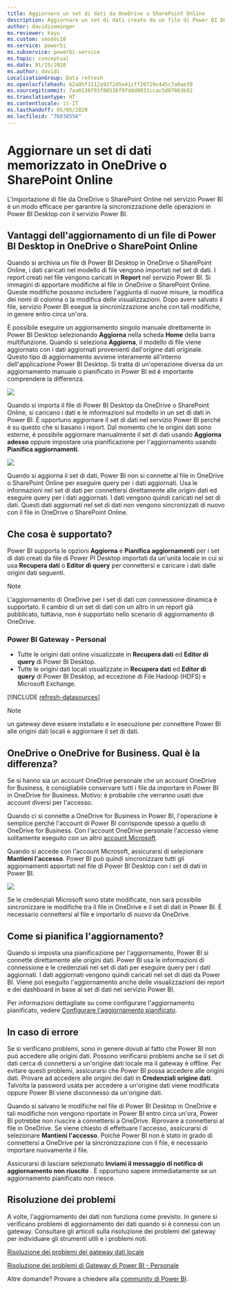 ```yaml
---
title: Aggiornare un set di dati da OneDrive o SharePoint Online
description: Aggiornare un set di dati creato da un file di Power BI Desktop in OneDrive o SharePoint Online
author: davidiseminger
ms.reviewer: kayu
ms.custom: seodec18
ms.service: powerbi
ms.subservice: powerbi-service
ms.topic: conceptual
ms.date: 01/15/2020
ms.author: davidi
LocalizationGroup: Data refresh
ms.openlocfilehash: b2a05f3112a9272d5e41cff20729c445c7a0ae39
ms.sourcegitcommit: 7aa0136f93f88516f97ddd8031ccac5d07863b92
ms.translationtype: HT
ms.contentlocale: it-IT
ms.lasthandoff: 05/05/2020
ms.locfileid: "76038556"
---
```

# <a name="refresh-a-dataset-stored-on-onedrive-or-sharepoint-online"></a>Aggiornare un set di dati memorizzato in OneDrive o SharePoint Online
L'importazione di file da OneDrive o SharePoint Online nel servizio Power BI è un modo efficace per garantire la sincronizzazione delle operazioni in Power BI Desktop con il servizio Power BI.

## <a name="advantages-of-storing-a-power-bi-desktop-file-on-onedrive-or-sharepoint-online"></a>Vantaggi dell'aggiornamento di un file di Power BI Desktop in OneDrive o SharePoint Online
Quando si archivia un file di Power BI Desktop in OneDrive o SharePoint Online, i dati caricati nel modello di file vengono importati nel set di dati. I report creati nel file vengono caricati in **Report** nel servizio Power BI. Si immagini di apportare modifiche al file in OneDrive o SharePoint Online. Queste modifiche possono includere l'aggiunta di nuove misure, la modifica dei nomi di colonna o la modifica delle visualizzazioni. Dopo avere salvato il file, servizio Power BI esegue la sincronizzazione anche con tali modifiche, in genere entro circa un'ora.

È possibile eseguire un aggiornamento singolo manuale direttamente in Power BI Desktop selezionando **Aggiorna** nella scheda **Home** della barra multifunzione. Quando si seleziona **Aggiorna**, il modello di file viene aggiornato con i dati aggiornati provenienti dall'origine dati originale. Questo tipo di aggiornamento avviene interamente all'interno dell'applicazione Power BI Desktop. Si tratta di un'operazione diversa da un aggiornamento manuale o pianificato in Power BI ed è importante comprendere la differenza.

![](media/refresh-desktop-file-onedrive/pbix-refresh.png)

Quando si importa il file di Power BI Desktop da OneDrive o SharePoint Online, si caricano i dati e le informazioni sul modello in un set di dati in Power BI. È opportuno aggiornare il set di dati nel servizio Power BI perché è su questo che si basano i report. Dal momento che le origini dati sono esterne, è possibile aggiornare manualmente il set di dati usando **Aggiorna adesso** oppure impostare una pianificazione per l'aggiornamento usando **Pianifica aggiornamenti**. 

![](media/refresh-desktop-file-onedrive/powerbi-service-refresh.png)

Quando si aggiorna il set di dati, Power BI non si connette al file in OneDrive o SharePoint Online per eseguire query per i dati aggiornati. Usa le informazioni nel set di dati per connettersi direttamente alle origini dati ed eseguire query per i dati aggiornati. I dati vengono quindi caricati nel set di dati. Questi dati aggiornati nel set di dati non vengono sincronizzati di nuovo con il file in OneDrive o SharePoint Online.

## <a name="whats-supported"></a>Che cosa è supportato?
Power BI supporta le opzioni **Aggiorna** e **Pianifica aggiornamenti** per i set di dati creati da file di Power PI Desktop importati da un'unità locale in cui si usa **Recupera dati** o **Editor di query** per connettersi e caricare i dati dalle origini dati seguenti.

> [!NOTE]
> L'aggiornamento di OneDrive per i set di dati con connessione dinamica è supportato. Il cambio di un set di dati con un altro in un report già pubblicato, tuttavia, non è supportato nello scenario di aggiornamento di OneDrive.

### <a name="power-bi-gateway---personal"></a>Power BI Gateway - Personal
* Tutte le origini dati online visualizzate in **Recupera dati** ed **Editor di query** di Power BI Desktop.
* Tutte le origini dati locali visualizzate in **Recupera dati** ed **Editor di query** di Power BI Desktop, ad eccezione di File Hadoop (HDFS) e Microsoft Exchange.

<!-- Refresh Data sources-->
[!INCLUDE [refresh-datasources](./includes/refresh-datasources.md)]

> [!NOTE]
> un gateway deve essere installato e in esecuzione per connettere Power BI alle origini dati locali e aggiornare il set di dati.
> 
> 

## <a name="onedrive-or-onedrive-for-business-whats-the-difference"></a>OneDrive o OneDrive for Business. Qual è la differenza?
Se si hanno sia un account OneDrive personale che un account OneDrive for Business, è consigliabile conservare tutti i file da importare in Power BI in OneDrive for Business. Motivo: è probabile che verranno usati due account diversi per l'accesso.

Quando ci si connette a OneDrive for Business in Power BI, l'operazione è semplice perché l'account di Power BI corrisponde spesso a quello di OneDrive for Business. Con l'account OneDrive personale l'accesso viene solitamente eseguito con un altro [account Microsoft](https://account.microsoft.com).

Quando si accede con l'account Microsoft, assicurarsi di selezionare **Mantieni l'accesso**. Power BI può quindi sincronizzare tutti gli aggiornamenti apportati nel file di Power BI Desktop con i set di dati in Power BI.

![](media/refresh-desktop-file-onedrive/refresh_signin_keepmesignedin.png)

Se le credenziali Microsoft sono state modificate, non sarà possibile sincronizzare le modifiche tra il file in OneDrive e il set di dati in Power BI. È necessario connettersi al file e importarlo di nuovo da OneDrive.

## <a name="how-do-i-schedule-refresh"></a>Come si pianifica l'aggiornamento?
Quando si imposta una pianificazione per l'aggiornamento, Power BI si connette direttamente alle origini dati. Power BI usa le informazioni di connessione e le credenziali nel set di dati per eseguire query per i dati aggiornati. I dati aggiornati vengono quindi caricati nel set di dati da Power BI. Viene poi eseguito l'aggiornamento anche delle visualizzazioni dei report e dei dashboard in base al set di dati nel servizio Power BI.

Per informazioni dettagliate su come configurare l'aggiornamento pianificato, vedere [Configurare l'aggiornamento pianificato](refresh-scheduled-refresh.md).

## <a name="when-things-go-wrong"></a>In caso di errore
Se si verificano problemi, sono in genere dovuti al fatto che Power BI non può accedere alle origini dati. Possono verificarsi problemi anche se il set di dati cerca di connettersi a un'origine dati locale ma il gateway è offline. Per evitare questi problemi, assicurarsi che Power BI possa accedere alle origini dati. Provare ad accedere alle origini dei dati in **Credenziali origine dati**. Talvolta la password usata per accedere a un'origine dati viene modificata oppure Power BI viene disconnesso da un'origine dati.

Quando si salvano le modifiche nel file di Power BI Desktop in OneDrive e tali modifiche non vengono riportate in Power BI entro circa un'ora, Power BI potrebbe non riuscire a connettersi a OneDrive. Riprovare a connettersi al file in OneDrive. Se viene chiesto di effettuare l'accesso, assicurarsi di selezionare **Mantieni l'accesso**. Poiché Power BI non è stato in grado di connettersi a OneDrive per la sincronizzazione con il file, è necessario importare nuovamente il file.

Assicurarsi di lasciare selezionato **Inviami il messaggio di notifica di aggiornamento non riuscito** . È opportuno sapere immediatamente se un aggiornamento pianificato non riesce.

## <a name="troubleshooting"></a>Risoluzione dei problemi
A volte, l'aggiornamento dei dati non funziona come previsto. In genere si verificano problemi di aggiornamento dei dati quando si è connessi con un gateway. Consultare gli articoli sulla risoluzione dei problemi del gateway per individuare gli strumenti utili e i problemi noti.

[Risoluzione dei problemi del gateway dati locale](service-gateway-onprem-tshoot.md)

[Risoluzione dei problemi di Gateway di Power BI - Personale](service-admin-troubleshooting-power-bi-personal-gateway.md)

Altre domande? Provare a chiedere alla [community di Power BI](https://community.powerbi.com/).

